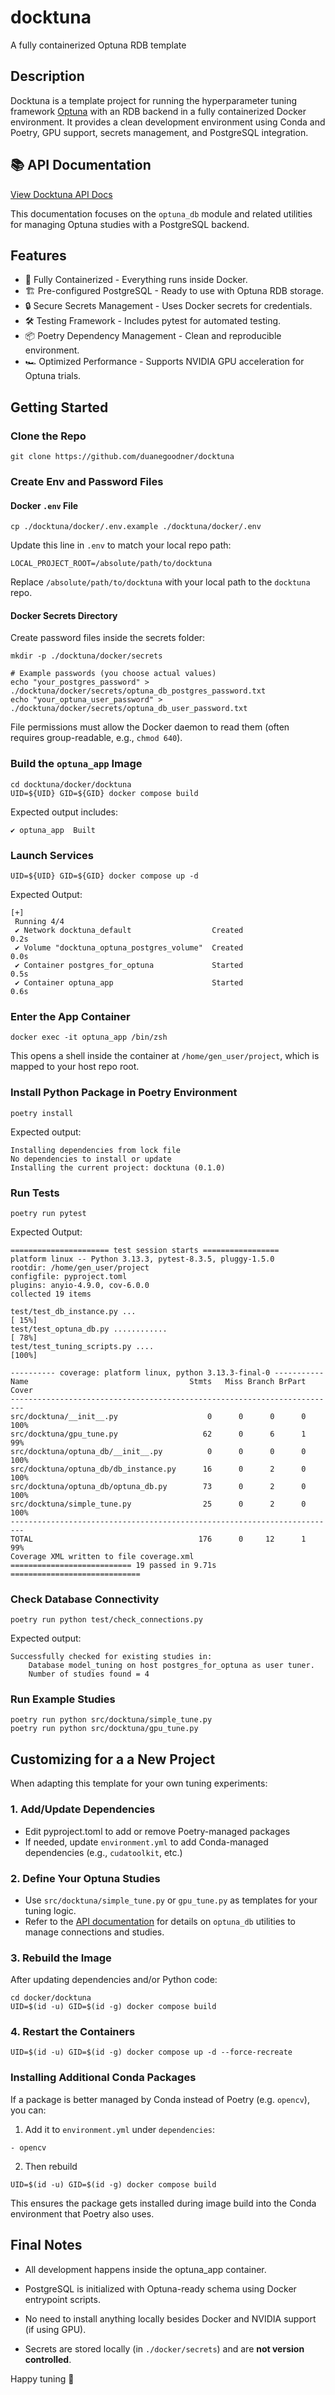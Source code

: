 # docktuna

A fully containerized Optuna RDB template

## Description

Docktuna is a template project for running the hyperparameter tuning framework [Optuna](https://github.com/optuna/optuna) with an RDB backend in a fully containerized Docker environment. It provides a clean development environment using Conda and Poetry, GPU support, secrets management, and PostgreSQL integration.

## 📚 API Documentation

[View Docktuna API Docs](https://duanegoodner.github.io/docktuna/)

This documentation focuses on the `optuna_db` module and related utilities for managing Optuna studies with a PostgreSQL backend.


## Features
- 🐳 Fully Containerized - Everything runs inside Docker.
- 🏗 Pre-configured PostgreSQL - Ready to use with Optuna RDB storage.
- 🔒 Secure Secrets Management - Uses Docker secrets for credentials.
- 🛠 Testing Framework - Includes pytest for automated testing.
- 📦 Poetry Dependency Management - Clean and reproducible environment.
- 🏎 Optimized Performance - Supports NVIDIA GPU acceleration for Optuna trials.

## Getting Started

### Clone the Repo

```shell
git clone https://github.com/duanegoodner/docktuna
```

### Create Env and Password Files

#### Docker `.env` File

```shell
cp ./docktuna/docker/.env.example ./docktuna/docker/.env
```
Update this line in `.env` to match your local repo path:
```
LOCAL_PROJECT_ROOT=/absolute/path/to/docktuna
```
Replace `/absolute/path/to/docktuna` with your local path to the `docktuna` repo.


#### Docker Secrets Directory
Create password files inside the secrets folder:

```
mkdir -p ./docktuna/docker/secrets

# Example passwords (you choose actual values)
echo "your_postgres_password" > ./docktuna/docker/secrets/optuna_db_postgres_password.txt
echo "your_optuna_user_password" > ./docktuna/docker/secrets/optuna_db_user_password.txt
```

File permissions must allow the Docker daemon to read them (often requires group-readable, e.g., `chmod 640`).



### Build the `optuna_app` Image

```
cd docktuna/docker/docktuna
UID=${UID} GID=${GID} docker compose build
```
Expected output includes:
```
✔ optuna_app  Built
```

### Launch Services
```
UID=${UID} GID=${GID} docker compose up -d
```
Expected Output:
```
[+]
 Running 4/4
 ✔ Network docktuna_default                  Created                         0.2s 
 ✔ Volume "docktuna_optuna_postgres_volume"  Created                         0.0s 
 ✔ Container postgres_for_optuna             Started                         0.5s 
 ✔ Container optuna_app                      Started                         0.6s 
```

### Enter the App Container

```
docker exec -it optuna_app /bin/zsh
```
This opens a shell inside the container at `/home/gen_user/project`, which is mapped to your host repo root.


### Install Python Package in Poetry Environment

```
poetry install
```
Expected output:

```
Installing dependencies from lock file
No dependencies to install or update
Installing the current project: docktuna (0.1.0)
```

### Run Tests

```
poetry run pytest
```
Expected Output:
```
====================== test session starts =================
platform linux -- Python 3.13.3, pytest-8.3.5, pluggy-1.5.0
rootdir: /home/gen_user/project
configfile: pyproject.toml
plugins: anyio-4.9.0, cov-6.0.0
collected 19 items                                                                                                                               

test/test_db_instance.py ...                                                                                                               [ 15%]
test/test_optuna_db.py ............                                                                                                        [ 78%]
test/test_tuning_scripts.py ....                                                                                                           [100%]

---------- coverage: platform linux, python 3.13.3-final-0 -----------
Name                                    Stmts   Miss Branch BrPart  Cover
-------------------------------------------------------------------------
src/docktuna/__init__.py                    0      0      0      0   100%
src/docktuna/gpu_tune.py                   62      0      6      1    99%
src/docktuna/optuna_db/__init__.py          0      0      0      0   100%
src/docktuna/optuna_db/db_instance.py      16      0      2      0   100%
src/docktuna/optuna_db/optuna_db.py        73      0      2      0   100%
src/docktuna/simple_tune.py                25      0      2      0   100%
-------------------------------------------------------------------------
TOTAL                                     176      0     12      1    99%
Coverage XML written to file coverage.xml
=========================== 19 passed in 9.71s =============================
```
### Check Database Connectivity

```
poetry run python test/check_connections.py
```
Expected output:
```
Successfully checked for existing studies in:
	Database model_tuning on host postgres_for_optuna as user tuner.
	Number of studies found = 4
```

### Run Example Studies


```shell
poetry run python src/docktuna/simple_tune.py
poetry run python src/docktuna/gpu_tune.py
```

## Customizing for a a New Project

When adapting this template for your own tuning experiments:

### 1. Add/Update Dependencies

- Edit pyproject.toml to add or remove Poetry-managed packages
- If needed, update `environment.yml` to add Conda-managed dependencies (e.g., `cudatoolkit`, etc.)


### 2. Define Your Optuna Studies

- Use `src/docktuna/simple_tune.py` or `gpu_tune.py` as templates for your tuning logic.
- Refer to the [API documentation](https://duanegoodner.github.io/docktuna/) for details on `optuna_db` utilities to manage connections and studies.


### 3. Rebuild the Image

After updating dependencies and/or Python code:

```
cd docker/docktuna
UID=$(id -u) GID=$(id -g) docker compose build
```

### 4. Restart the Containers
```
UID=$(id -u) GID=$(id -g) docker compose up -d --force-recreate
```

### Installing Additional Conda Packages

If a package is better managed by Conda instead of Poetry (e.g. `opencv`), you can:
1. Add it to `environment.yml` under `dependencies`:
```
- opencv
```
2. Then rebuild
```
UID=$(id -u) GID=$(id -g) docker compose build
```
This ensures the package gets installed during image build into the Conda environment that Poetry also uses.


## Final Notes

- All development happens inside the optuna_app container.

- PostgreSQL is initialized with Optuna-ready schema using Docker entrypoint scripts.

- No need to install anything locally besides Docker and NVIDIA support (if using GPU).

- Secrets are stored locally (in `./docker/secrets`) and are **not version controlled**.


Happy tuning 🎯






